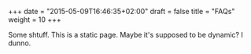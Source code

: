 +++
date = "2015-05-09T16:46:35+02:00"
draft = false
title = "FAQs"
weight = 10
+++

Some shtuff. This is a static page. Maybe it's supposed to be dynamic? I dunno.
